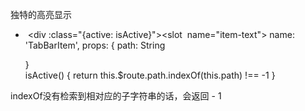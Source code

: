 独特的高亮显示

-  <div :class="{active: isActive}"><slot  name="item-text"></slot></div>
  name: 'TabBarItem',
    props: {
      path: String

    }	
  isActive() {
         return this.$route.path.indexOf(this.path) !== -1
       }

indexOf没有检索到相对应的子字符串的话，会返回 - 1